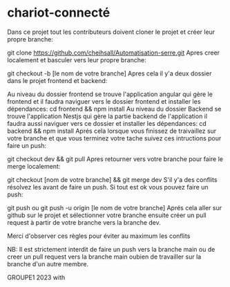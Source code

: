 # chariot-connecté

Dans ce projet tout les contributeurs doivent cloner le projet et créer leur propre branche:

git clone https://github.com/cheihsall/Automatisation-serre.git
Apres creer localement et basculer vers leur propre branche:

git checkout -b [le nom de votre branche]
Apres cela il y'a deux dossier dans le projet frontend et backend:

Au niveau du dossier frontend se trouve l'application angular qui gère le frontend et il faudra naviguer vers le dossier frontend et installer les dépendances:
cd frontend && npm install
Au niveau du dossier Backend se trouve l'application Nestjs qui gère la partie backend de l'application il faudra aussi naviguer vers ce dossier et installer les dépendances:
cd backend && npm install
Aprés cela lorsque vous finissez de traivaillez sur votre branche et que vous terminez votre tache suivez ces intructions pour faire un push:

git checkout dev && git pull
Apres retourner vers votre branche pour faire le merge localement:

git checkout [nom de votre branche] && git merge dev
S'il y'a des conflits résolvez les avant de faire un push. Si tout est ok vous pouvez faire un push:

git push ou git push -u origin [le nom de votre branche]
Aprés cela aller sur github sur le projet et sélectionner votre branche ensuite créer un pull request à partir de votre branche vers la branche dev.

Merci d'observer ces règles pour éviter au maximum les conflits

NB: Il est strictement interdit de faire un push vers la branche main ou de creer un pull request vers la branche main oubien de travailler sur la branche d'un autre membre.

GROUPE1 2023 with
